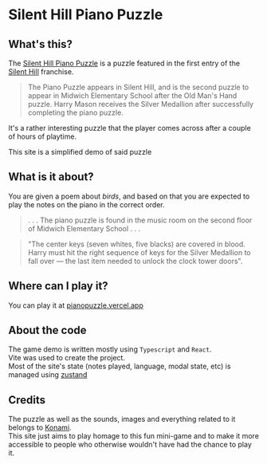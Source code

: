 # Silent Hill Piano Puzzle

## What's this?

The [Silent Hill Piano Puzzle](https://silenthill.fandom.com/wiki/%22A_Tale_of_Birds_Without_a_Voice%22) is a puzzle featured in the first entry of the [Silent Hill](https://en.wikipedia.org/wiki/Silent_Hill) franchise.

> The Piano Puzzle appears in Silent Hill, and is the second puzzle to appear in Midwich Elementary School after the Old Man's Hand puzzle. Harry Mason receives the Silver Medallion after successfully completing the piano puzzle.

It's a rather interesting puzzle that the player comes across after a couple of hours of playtime.

This site is a simplified demo of said puzzle

## What is it about?

You are given a poem about _birds_, and based on that you are expected to play the notes on the piano in the correct order.

> . . . The piano puzzle is found in the music room on the second floor of Midwich Elementary School . . .

> "The center keys (seven whites, five blacks) are covered in blood. Harry must hit the right sequence of keys for the Silver Medallion to fall over — the last item needed to unlock the clock tower doors".

## Where can I play it?

You can play it at [pianopuzzle.vercel.app](http://pianopuzzle.vercel.app)

## About the code

The game demo is written mostly using `Typescript` and `React`.  
Vite was used to create the project.  
Most of the site's state (notes played, language, modal state, etc) is managed using [zustand](https://github.com/pmndrs/zustand)

## Credits

The puzzle as well as the sounds, images and everything related to it belongs to [Konami](https://www.konami.com/).  
This site just aims to play homage to this fun mini-game and to make it more accessible to people who otherwise wouldn't have had the chance to play it.
